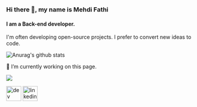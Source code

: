 ### Hi there 👋, my name is Mehdi Fathi
#### I am a Back-end developer.
I'm often developing open-source projects. I prefer to convert new ideas to code.


![Anurag's github stats](https://github-readme-stats.vercel.app/api?username=mehdi-fathi&show_icons=true&theme=default&include_all_commits=true)

🔭 I’m currently working on this page. 

![](https://komarev.com/ghpvc/?username=mehdi-fathi)


[<img src='https://cdn.jsdelivr.net/npm/simple-icons@3.0.1/icons/dev-dot-to.svg' alt='dev' height='40'>](https://dev.to/mehdifathi)  [<img src='https://cdn.jsdelivr.net/npm/simple-icons@3.0.1/icons/linkedin.svg' alt='linkedin' height='40'>](https://www.linkedin.com/in/mehdi-fathi-a33a52b6//)  

